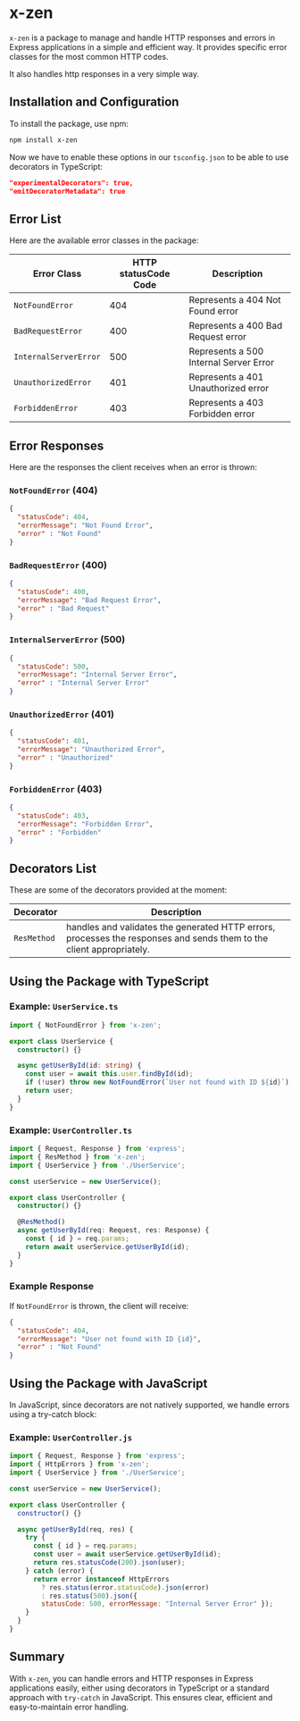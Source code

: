 # x-zen

`x-zen` is a package to manage and handle HTTP responses and errors in Express applications in a simple and efficient way. It provides specific error classes for the most common HTTP codes.

It also handles http responses in a very simple way.

## Installation and Configuration

To install the package, use npm:

```bash
npm install x-zen
```

Now we have to enable these options in our `tsconfig.json` to be able to use decorators in TypeScript:

```json
"experimentalDecorators": true,
"emitDecoratorMetadata": true  
```

## Error List

Here are the available error classes in the package:

| Error Class           | HTTP statusCode Code | Description                            |
| --------------------- | ---------------- | -------------------------------------- |
| `NotFoundError`       | 404              | Represents a 404 Not Found error       |
| `BadRequestError`     | 400              | Represents a 400 Bad Request error     |
| `InternalServerError` | 500              | Represents a 500 Internal Server Error |
| `UnauthorizedError`   | 401              | Represents a 401 Unauthorized error    |
| `ForbiddenError`      | 403              | Represents a 403 Forbidden error       |

## Error Responses

Here are the responses the client receives when an error is thrown:

### `NotFoundError` (404)
```json
{
  "statusCode": 404,
  "errorMessage": "Not Found Error",
  "error" : "Not Found"
}
```

### `BadRequestError` (400)
```json
{
  "statusCode": 400,
  "errorMessage": "Bad Request Error",
  "error" : "Bad Request"
}
```

### `InternalServerError` (500)
```json
{
  "statusCode": 500,
  "errorMessage": "Internal Server Error",
  "error" : "Internal Server Error"
}
```

### `UnauthorizedError` (401)
```json
{
  "statusCode": 401,
  "errorMessage": "Unauthorized Error",
  "error" : "Unauthorized"
}
```

### `ForbiddenError` (403)
```json
{
  "statusCode": 403,
  "errorMessage": "Forbidden Error",
  "error" : "Forbidden"
}
```

## Decorators List

These are some of the decorators provided at the moment:

| Decorator    | Description                                                                |
| ------------ | -------------------------------------------------------------------------- |
| `ResMethod`  | handles and validates the generated HTTP errors, processes the responses and sends them to the client appropriately.  |

## Using the Package with TypeScript

### Example: `UserService.ts`

```typescript
import { NotFoundError } from 'x-zen';

export class UserService {
  constructor() {}

  async getUserById(id: string) {
    const user = await this.user.findById(id);
    if (!user) throw new NotFoundError(`User not found with ID ${id}`);
    return user;
  }
}
```

### Example: `UserController.ts`

```typescript
import { Request, Response } from 'express';
import { ResMethod } from 'x-zen';
import { UserService } from './UserService';

const userService = new UserService();

export class UserController {
  constructor() {}

  @ResMethod()
  async getUserById(req: Request, res: Response) {
    const { id } = req.params;
    return await userService.getUserById(id);
  }
}
```

### Example Response
If `NotFoundError` is thrown, the client will receive:
```json
{
  "statusCode": 404,
  "errorMessage": "User not found with ID {id}",
  "error" : "Not Found"
}
```

## Using the Package with JavaScript

In JavaScript, since decorators are not natively supported, we handle errors using a try-catch block:

### Example: `UserController.js`

```javascript
import { Request, Response } from 'express';
import { HttpErrors } from 'x-zen';
import { UserService } from './UserService';

const userService = new UserService();

export class UserController {
  constructor() {}

  async getUserById(req, res) {
    try {
      const { id } = req.params;
      const user = await userService.getUserById(id);
      return res.statusCode(200).json(user);
    } catch (error) {
      return error instanceof HttpErrors
        ? res.status(error.statusCode).json(error)
        : res.status(500).json({ 
        statusCode: 500, errorMessage: "Internal Server Error" });
    }
  }
}
```

## Summary

With `x-zen`, you can handle errors and HTTP responses in Express applications easily, either using decorators in TypeScript or a standard approach with `try-catch` in JavaScript. This ensures clear, efficient and easy-to-maintain error handling.
